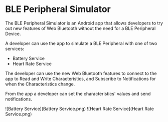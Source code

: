 # BLE Peripheral Simulator

The BLE Peripheral Simulator is an Android app that allows developers to try
out new features of Web Bluetooth without the need for a BLE Peripheral Device.

A developer can use the app to simulate a BLE Peripheral with one of two services:

* Battery Service
* Heart Rate Service

The developer can use the new Web Bluetooth features to connect to the app to Read and Write Characteristics, and Subscribe to Notifications for when the Characteristics change.

From the app a developer can set the characteristics' values and send notifications.

![Battery Service](Battery Service.png) ![Heart Rate Service](Heart Rate Service.png)
